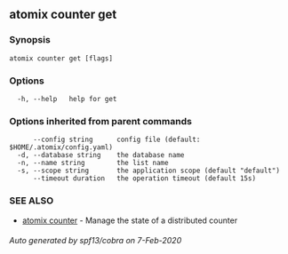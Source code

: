 ## atomix counter get



### Synopsis



```
atomix counter get [flags]
```

### Options

```
  -h, --help   help for get
```

### Options inherited from parent commands

```
      --config string      config file (default: $HOME/.atomix/config.yaml)
  -d, --database string    the database name
  -n, --name string        the list name
  -s, --scope string       the application scope (default "default")
      --timeout duration   the operation timeout (default 15s)
```

### SEE ALSO

* [atomix counter](atomix_counter.md)	 - Manage the state of a distributed counter

###### Auto generated by spf13/cobra on 7-Feb-2020
